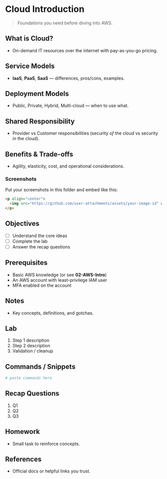 # Cloud Introduction

> Foundations you need before diving into AWS.


## What is Cloud?
- On-demand IT resources over the internet with pay-as-you-go pricing.

## Service Models
- **IaaS**, **PaaS**, **SaaS** — differences, pros/cons, examples.

## Deployment Models
- Public, Private, Hybrid, Multi-cloud — when to use what.

## Shared Responsibility
- Provider vs Customer responsibilities (security *of* the cloud vs security *in* the cloud).

## Benefits & Trade-offs
- Agility, elasticity, cost, and operational considerations.

### Screenshots
Put your screenshots in this folder and embed like this:

```html
<p align="center">
  <img src="https://github.com/user-attachments/assets/your-image-id" width="800"/>
</p>
```

## Objectives
- [ ] Understand the core ideas
- [ ] Complete the lab
- [ ] Answer the recap questions

## Prerequisites
- Basic AWS knowledge (or see **02-AWS-Intro**)
- An AWS account with least-privilege IAM user
- MFA enabled on the account

## Notes
- Key concepts, definitions, and gotchas.

## Lab
1. Step 1 description
2. Step 2 description
3. Validation / cleanup

## Commands / Snippets
```bash
# paste commands here
```

## Recap Questions
1. Q1
2. Q2
3. Q3

## Homework
- Small task to reinforce concepts.

## References
- Official docs or helpful links you trust.

